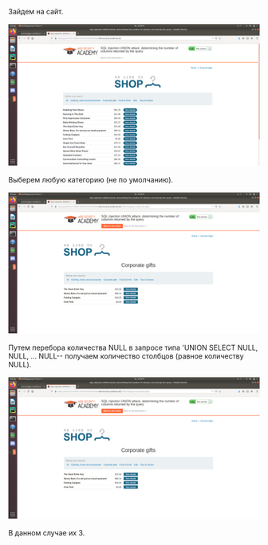 Зайдем на сайт.<br/><br/>
<img src="screenshot1.png"> <br/><br/>
Выберем любую категорию (не по умолчанию).<br/><br/>
<img src="screenshot2.png"> <br/><br/>
Путем перебора количества NULL в запросе типа 'UNION SELECT NULL, NULL, ... NULL-- получаем количество столбцов (равное количеству NULL).<br/><br/>
<img src="screenshot2.png"> <br/><br/>
В данном случае их 3.
